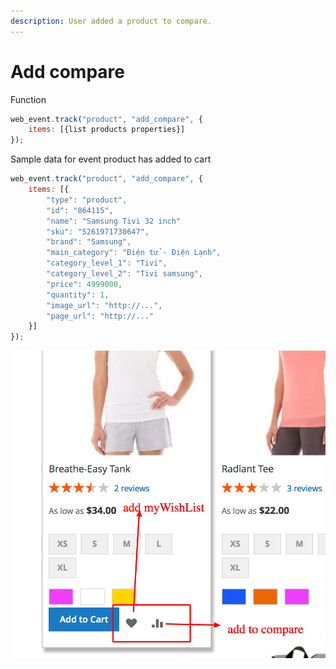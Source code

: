 ```yaml
---
description: User added a product to compare.
---
```


# Add compare

Function 

```javascript
web_event.track("product", "add_compare", {
    items: [{list products properties}]
});
```

Sample data for event product has added to cart 

```javascript
web_event.track("product", "add_compare", {
    items: [{
        "type": "product",
        "id": "864115",
        "name": "Samsung Tivi 32 inch"
        "sku": "5261971730647",
        "brand": "Samsung",
        "main_category": "Điện tử - Điện Lạnh",
        "category_level_1": "Tivi",
        "category_level_2": "Tivi samsung",
        "price": 4999000,
        "quantity": 1,
        "image_url": "http://...",
        "page_url": "http://..."
    }]
});
```

![](.gitbook/assets/3.png)

